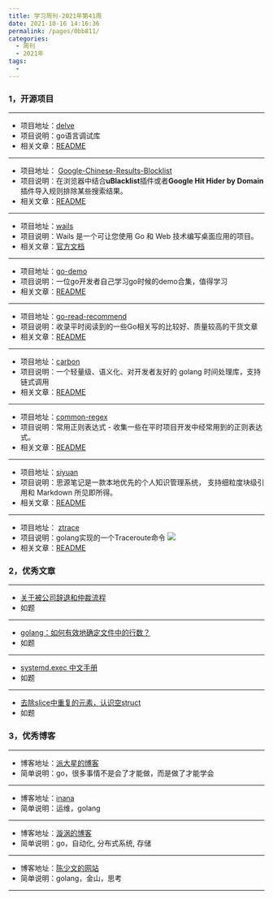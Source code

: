 ```yaml
---
title: 学习周刊-2021年第41周
date: 2021-10-16 14:16:36
permalink: /pages/0bb811/
categories:
  - 周刊
  - 2021年
tags:
  - 
---
```



### **1，开源项目**

---

- 项目地址：[delve](https://github.com/go-delve/delve)
- 项目说明：go语言调试库
- 相关文章：[README](https://github.com/go-delve/delve#readme)

---

- 项目地址： [Google-Chinese-Results-Blocklist](https://github.com/cobaltdisco/Google-Chinese-Results-Blocklist)
- 项目说明：在浏览器中结合**uBlacklist**插件或者**Google Hit Hider by Domain**插件导入规则排除某些搜索结果。
- 相关文章：[README](https://github.com/cobaltdisco/Google-Chinese-Results-Blocklist/blob/master/README.md)

---

- 项目地址：[wails](https://github.com/wailsapp/wails)
- 项目说明：Wails 是一个可让您使用 Go 和 Web 技术编写桌面应用的项目。
- 相关文章：[官方文档](https://wails.top/zh-Hans/docs/about)

---

- 项目地址：[go-demo](https://github.com/pibigstar/go-demo)
- 项目说明：一位go开发者自己学习go时候的demo合集，值得学习
- 相关文章：[README](https://github.com/pibigstar/go-demo/blob/master/README.md)

---

- 项目地址：[go-read-recommend](https://github.com/kirintang/go-read-recommend)
- 项目说明：收录平时阅读到的一些Go相关写的比较好、质量较高的干货文章
- 相关文章：[README](https://github.com/kirintang/go-read-recommend/blob/master/README.md)

---

- 项目地址：[carbon](https://github.com/golang-module/carbon)
- 项目说明：一个轻量级、语义化、对开发者友好的 golang 时间处理库，支持链式调用
- 相关文章：[README](https://github.com/golang-module/carbon/blob/master/README.cn.md)

---

- 项目地址：[common-regex](https://github.com/cdoco/common-regex)
- 项目说明：常用正则表达式 - 收集一些在平时项目开发中经常用到的正则表达式。
- 相关文章：[README](https://github.com/cdoco/common-regex/blob/master/README.md)

---

- 项目地址：[siyuan](https://github.com/siyuan-note/siyuan)
- 项目说明：思源笔记是一款本地优先的个人知识管理系统， 支持细粒度块级引用和 Markdown 所见即所得。
- 相关文章：[README](https://github.com/siyuan-note/siyuan/blob/master/README.md)

---

- 项目地址： [ztrace](https://github.com/zartbot/ztrace)
- 项目说明：golang实现的一个Traceroute命令
  ![](http://t.eryajf.net/imgs/2021/10/90f9e4c19ed22495.png)
- 相关文章：[README](https://github.com/zartbot/ztrace/blob/main/README.md)

###  2，优秀文章

---

-  [关于被公司辞退和仲裁流程](https://weibo.com/ttarticle/p/show?id=2309404691030141435969)
- 如题

----

-  [golang：如何有效地确定文件中的行数？](https://www.javaroad.cn/questions/24510)
- 如题

---

-  [systemd.exec 中文手册](http://www.jinbuguo.com/systemd/systemd.exec.html)
-  如题

---

- [去除slice中重复的元素，认识空struct](https://www.jianshu.com/p/5430eebd715c)
- 如题

### **3，优秀博客**

---

- 博客地址：[派大星的博客](https://pibigstar.github.io/)
- 简单说明：go，很多事情不是会了才能做，而是做了才能学会

----

- 博客地址：[inana](https://inana.top/)
- 简单说明：运维，golang

---

- 博客地址：[漩涡的博客](https://xuanwo.io/)
- 简单说明：go，自动化, 分布式系统, 存储

---

- 博客地址：[陈少文的网站](https://www.chenshaowen.com/)
- 简单说明：golang，金山，思考

---